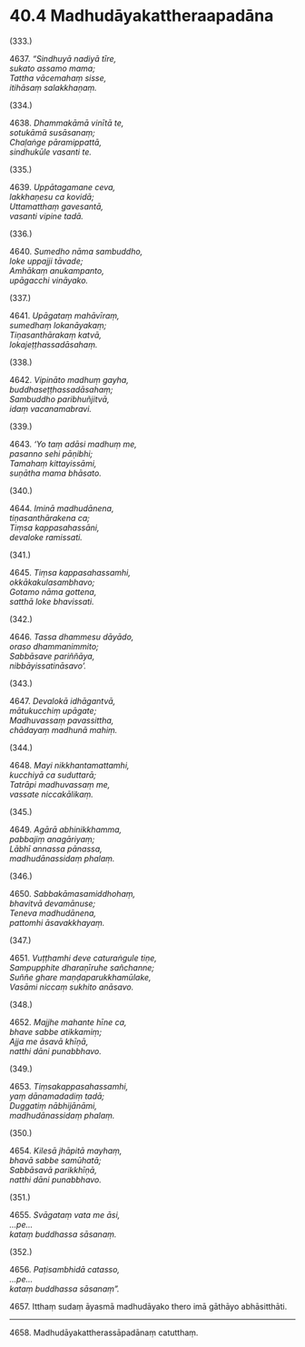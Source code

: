 # 40.4 Madhudāyakattheraapadāna

(333.)

4637\. _“Sindhuyā nadiyā tīre,_  
_sukato assamo mama;_  
_Tattha vācemahaṃ sisse,_  
_itihāsaṃ salakkhaṇaṃ._  

(334.)

4638\. _Dhammakāmā vinītā te,_  
_sotukāmā susāsanaṃ;_  
_Chaḷaṅge pāramippattā,_  
_sindhukūle vasanti te._  

(335.)

4639\. _Uppātagamane ceva,_  
_lakkhaṇesu ca kovidā;_  
_Uttamatthaṃ gavesantā,_  
_vasanti vipine tadā._  

(336.)

4640\. _Sumedho nāma sambuddho,_  
_loke uppajji tāvade;_  
_Amhākaṃ anukampanto,_  
_upāgacchi vināyako._  

(337.)

4641\. _Upāgataṃ mahāvīraṃ,_  
_sumedhaṃ lokanāyakaṃ;_  
_Tiṇasanthārakaṃ katvā,_  
_lokajeṭṭhassadāsahaṃ._  

(338.)

4642\. _Vipināto madhuṃ gayha,_  
_buddhaseṭṭhassadāsahaṃ;_  
_Sambuddho paribhuñjitvā,_  
_idaṃ vacanamabravi._  

(339.)

4643\. _‘Yo taṃ adāsi madhuṃ me,_  
_pasanno sehi pāṇibhi;_  
_Tamahaṃ kittayissāmi,_  
_suṇātha mama bhāsato._  

(340.)

4644\. _Iminā madhudānena,_  
_tiṇasanthārakena ca;_  
_Tiṃsa kappasahassāni,_  
_devaloke ramissati._  

(341.)

4645\. _Tiṃsa kappasahassamhi,_  
_okkākakulasambhavo;_  
_Gotamo nāma gottena,_  
_satthā loke bhavissati._  

(342.)

4646\. _Tassa dhammesu dāyādo,_  
_oraso dhammanimmito;_  
_Sabbāsave pariññāya,_  
_nibbāyissatināsavo’._  

(343.)

4647\. _Devalokā idhāgantvā,_  
_mātukucchiṃ upāgate;_  
_Madhuvassaṃ pavassittha,_  
_chādayaṃ madhunā mahiṃ._  

(344.)

4648\. _Mayi nikkhantamattamhi,_  
_kucchiyā ca suduttarā;_  
_Tatrāpi madhuvassaṃ me,_  
_vassate niccakālikaṃ._  

(345.)

4649\. _Agārā abhinikkhamma,_  
_pabbajiṃ anagāriyaṃ;_  
_Lābhī annassa pānassa,_  
_madhudānassidaṃ phalaṃ._  

(346.)

4650\. _Sabbakāmasamiddhohaṃ,_  
_bhavitvā devamānuse;_  
_Teneva madhudānena,_  
_pattomhi āsavakkhayaṃ._  

(347.)

4651\. _Vuṭṭhamhi deve caturaṅgule tiṇe,_  
_Sampupphite dharaṇīruhe sañchanne;_  
_Suññe ghare maṇḍaparukkhamūlake,_  
_Vasāmi niccaṃ sukhito anāsavo._  

(348.)

4652\. _Majjhe mahante hīne ca,_  
_bhave sabbe atikkamiṃ;_  
_Ajja me āsavā khīṇā,_  
_natthi dāni punabbhavo._  

(349.)

4653\. _Tiṃsakappasahassamhi,_  
_yaṃ dānamadadiṃ tadā;_  
_Duggatiṃ nābhijānāmi,_  
_madhudānassidaṃ phalaṃ._  

(350.)

4654\. _Kilesā jhāpitā mayhaṃ,_  
_bhavā sabbe samūhatā;_  
_Sabbāsavā parikkhīṇā,_  
_natthi dāni punabbhavo._  

(351.)

4655\. _Svāgataṃ vata me āsi,_  
_…pe…_  
_kataṃ buddhassa sāsanaṃ._  

(352.)

4656\. _Paṭisambhidā catasso,_  
_…pe…_  
_kataṃ buddhassa sāsanaṃ”._  

4657\. Itthaṃ sudaṃ āyasmā madhudāyako thero imā gāthāyo abhāsitthāti.

---

4658\. Madhudāyakattherassāpadānaṃ catutthaṃ.
